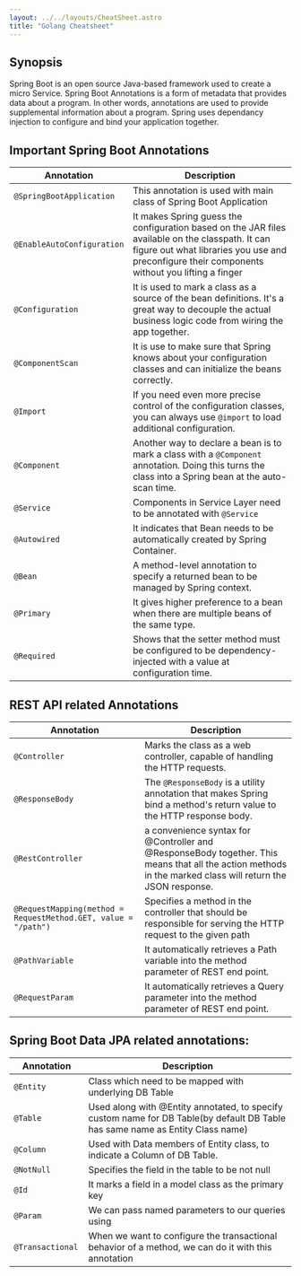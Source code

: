 ```yaml
---
layout: ../../layouts/CheatSheet.astro
title: "Golang Cheatsheet"
---
```


## Synopsis

Spring Boot is an open source Java-based framework used to create a micro Service. Spring Boot Annotations is a form of metadata that provides data about a program. In other words, annotations are used to provide supplemental information about a program. Spring uses dependancy injection to configure and bind your application together.

## Important Spring Boot Annotations

| Annotation                 | Description                                                                                                                                                                                        |
|----------------------------|----------------------------------------------------------------------------------------------------------------------------------------------------------------------------------------------------|
| `@SpringBootApplication`   | This annotation is used with main class of Spring Boot Application                                                                                                                                 |
| `@EnableAutoConfiguration` | It makes Spring guess the configuration based on the JAR files available on the classpath. It can figure out what libraries you use and preconfigure their components without you lifting a finger |
| `@Configuration`           | It is used to mark a class as a source of the bean definitions. It's a great way to decouple the actual business logic code from wiring the app together.                                          |
| `@ComponentScan`           | It is use to make sure that Spring knows about your configuration classes and can initialize the beans correctly.                                                                                  |
| `@Import`                  | If you need even more precise control of the configuration classes, you can always use `@import` to load additional configuration.                                                                 |
| `@Component`               | Another way to declare a bean is to mark a class with a `@Component` annotation. Doing this turns the class into a Spring bean at the auto-scan time.                                              |
| `@Service`                 | Components in Service Layer need to be annotated with `@Service`                                                                                                                                   |
| `@Autowired`               | It indicates that Bean needs to be automatically created by Spring Container.                                                                                                                      |
| `@Bean`                    | A method-level annotation to specify a returned bean to be managed by Spring context.                                                                                                              |
| `@Primary`                 | It gives higher preference to a bean when there are multiple beans of the same type.                                                                                                               |
| `@Required`                | Shows that the setter method must be configured to be dependency-injected with a value at configuration time.                                                                                      |

## REST API related Annotations

| Annotation                                                      | Description                                                                                                                                                |
|-----------------------------------------------------------------|------------------------------------------------------------------------------------------------------------------------------------------------------------|
| `@Controller`                                                   | Marks the class as a web controller, capable of handling the HTTP requests.                                                                                |
| `@ResponseBody `                                                | The `@ResponseBody` is a utility annotation that makes Spring bind a method's return value to the HTTP response body.                                      |
| `@RestController `                                              | a convenience syntax for @Controller and @ResponseBody together. This means that all the action methods in the marked class will return the JSON response. |
| `@RequestMapping(method = RequestMethod.GET, value = "/path") ` | Specifies a method in the controller that should be responsible for serving the HTTP request to the given path                                             |
| `@PathVariable `                                                | It automatically retrieves a Path variable into the method parameter of REST end point.                                                                    |
| `@RequestParam `                                                | It automatically retrieves a Query parameter into the method parameter of REST end point.                                                                  |

## Spring Boot Data JPA related annotations:

| Annotation        | Description                                                                                                                    |
|-------------------|--------------------------------------------------------------------------------------------------------------------------------|
| `@Entity`         | Class which need to be mapped with underlying DB Table                                                                         |
| `@Table `         | Used along with @Entity annotated, to specify custom name for DB Table(by default DB Table has same name as Entity Class name) |
| `@Column `        | Used with Data members of Entity class, to indicate a Column of DB Table.                                                      |
| `@NotNull `       | Specifies the field in the table to be not null                                                                                |
| `@Id `            | It marks a field in a model class as the primary key                                                                           |
| `@Param `         | We can pass named parameters to our queries using                                                                              |
| `@Transactional ` | When we want to configure the transactional behavior of a method, we can do it with this annotation                            |
